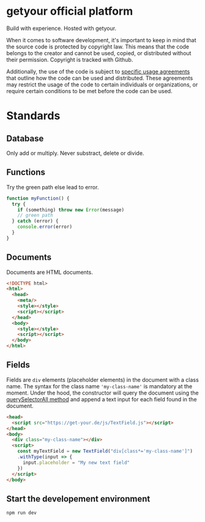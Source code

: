 # getyour official platform

Build with experience. Hosted with getyour.

When it comes to software development, it's important to keep in mind that the source code is protected by copyright law. This means that the code belongs to the creator and cannot be used, copied, or distributed without their permission. Copyright is tracked with Github.

Additionally, the use of the code is subject to [specific usage agreements](https://www.get-your.de/nutzervereinbarung/) that outline how the code can be used and distributed. These agreements may restrict the usage of the code to certain individuals or organizations, or require certain conditions to be met before the code can be used.

# Standards

## Database

Only add or multiply. Never substract, delete or divide.


## Functions

Try the green path else lead to error.

```js
function myFunction() {
  try {
    if (something) throw new Error(message)
    // green path
  } catch (error) {
    console.error(error)
  }
}
```

## Documents

Documents are HTML documents.

```html
<!DOCTYPE html>
<html>
  <head>
    <meta/>
    <style></style>
    <script></script>
  </head>
  <body>
    <style></style>
    <script></script>
  </body>
</html>
```

## Fields

Fields are `div` elements (placeholder elements) in the document with a class name. The syntax for the class name `'my-class-name'` is mandatory at the moment. Under the hood, the constructor will query the document using the [querySelectorAll method](https://developer.mozilla.org/en-US/docs/Web/API/Document/querySelectorAll) and append a text input for each field found in the document.

```html
<head>
  <script src="https://get-your.de/js/TextField.js"></script>
</head>
<body>
  <div class="my-class-name"></div>
  <script>
    const myTextField = new TextField("div[class*='my-class-name']")
    .withType(input => {
      input.placeholder = "My new text field"
    })
  </script>
</body>
```

## Start the developement environment

```bash
npm run dev
```
